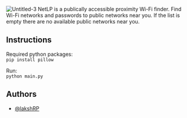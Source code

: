 ![Untitled-3](https://github.com/lakshRP/NetLP/assets/91580291/11fdc2c1-290d-4ff7-af78-dfd2e4b909b0) NetLP is a publically accessible proximity Wi-Fi finder. Find Wi-Fi networks and passwords to public networks near you. If the list is empty there are no available public networks near you. 

## Instructions
Required python packages: \
`pip install pillow`

Run: \
`python main.py`



## Authors

- [@lakshRP](https://www.github.com/octokatherine)

